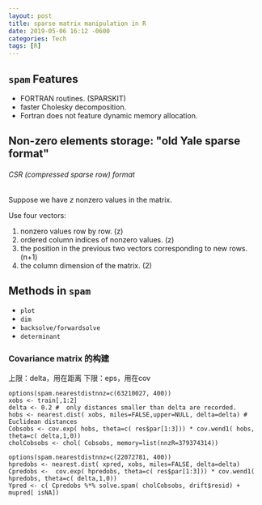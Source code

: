 ```yaml
---
layout: post
title: sparse matrix manipulation in R
date: 2019-05-06 16:12 -0600
categories: Tech
tags: [R]
---
```


## `spam` Features
- FORTRAN routines. (SPARSKIT)
- faster Cholesky decomposition.
- Fortran does not feature dynamic memory allocation.

## Non-zero elements storage: "old Yale sparse format"

###### CSR (compressed sparse row) format
Suppose we have $z$ nonzero values in the matrix.

Use four vectors:
1. nonzero values row by row. (z)
2. ordered column indices of  nonzero values. (z)
3. the position in the previous two vectors corresponding to new rows.  (n+1)
4. the column dimension of the matrix. (2)

## Methods in `spam`
- `plot`
- `dim`
- `backsolve/forwardsolve`
- `determinant`

### Covariance matrix 的构建

上限：delta，用在距离
下限：eps，用在cov

```
options(spam.nearestdistnnz=c(63210027, 400))
xobs <- train[,1:2]
delta <- 0.2 # 	only distances smaller than delta are recorded.
hobs <- nearest.dist( xobs, miles=FALSE,upper=NULL, delta=delta) # Euclidean distances
Cobsobs <- cov.exp( hobs, theta=c( res$par[1:3])) * cov.wend1( hobs, theta=c( delta,1,0))
cholCobsobs <- chol( Cobsobs, memory=list(nnzR=379374314))

options(spam.nearestdistnnz=c(22072781, 400))
hpredobs <- nearest.dist( xpred, xobs, miles=FALSE, delta=delta)
Cpredobs <-  cov.exp( hpredobs, theta=c( res$par[1:3])) * cov.wend1( hpredobs, theta=c( delta,1,0))
Ypred <- c( Cpredobs %*% solve.spam( cholCobsobs, drift$resid) +  mupred[ isNA])

```

